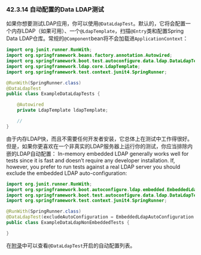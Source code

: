 ### 42.3.14 自动配置的Data LDAP测试

如果你想要测试LDAP应用，你可以使用`@DataLdapTest`。默认的，它将会配置一个内存LDAP（如果可用）、一个`@LdapTemplate`，扫描`@Entry`类和配置Spring Data LDAP仓库。常规的`@Component`bean将不会加载进`ApplicationContext`：
```java
import org.junit.runner.RunWith;
import org.springframework.beans.factory.annotation.Autowired;
import org.springframework.boot.test.autoconfigure.data.ldap.DataLdapTest;
import org.springframework.ldap.core.LdapTemplate;
import org.springframework.test.context.junit4.SpringRunner;

@RunWith(SpringRunner.class)
@DataLdapTest
public class ExampleDataLdapTests {

    @Autowired
    private LdapTemplate ldapTemplate;

    //
}
```
由于内存LDAP快，而且不需要任何开发者安装，它总体上在测试中工作得很好。但是，如果你更喜欢在一个非真实的LDAP服务器上运行你的测试，你应当排除内嵌的LDAP自动配置：
In-memory embedded LDAP generally works well for tests since it is fast and doesn’t require any developer installation. If, however, you prefer to run tests against a real LDAP server you should exclude the embedded LDAP auto-configuration:
```java
import org.junit.runner.RunWith;
import org.springframework.boot.autoconfigure.ldap.embedded.EmbeddedLdapAutoConfiguration;
import org.springframework.boot.test.autoconfigure.data.ldap.DataLdapTest;
import org.springframework.test.context.junit4.SpringRunner;

@RunWith(SpringRunner.class)
@DataLdapTest(excludeAutoConfiguration = EmbeddedLdapAutoConfiguration.class)
public class ExampleDataLdapNonEmbeddedTests {

}
```
在[附录](https://docs.spring.io/spring-boot/docs/2.0.0.M5/reference/htmlsingle/#test-auto-configuration)中可以查看`@DataLdapTest`开启的自动配置列表。